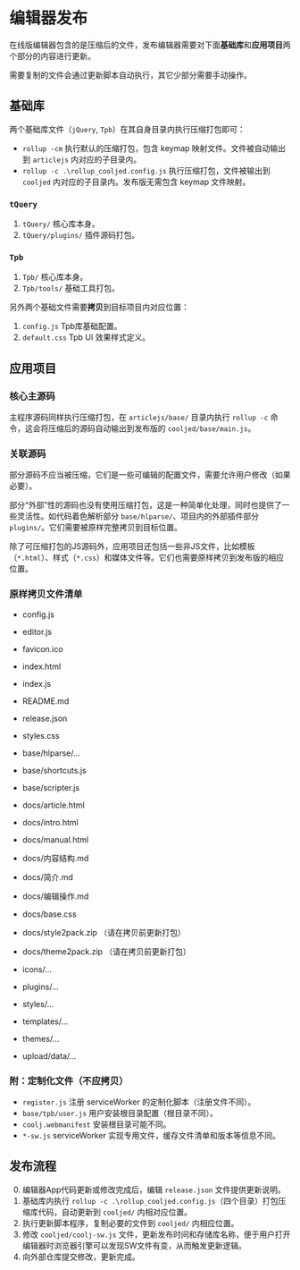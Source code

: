# 编辑器发布

在线版编辑器包含的是压缩后的文件，发布编辑器需要对下面**基础库**和**应用项目**两个部分的内容进行更新。

需要复制的文件会通过更新脚本自动执行，其它少部分需要手动操作。


## 基础库

两个基础库文件（`jQuery`, `Tpb`）在其自身目录内执行压缩打包即可：

- `rollup -cm` 执行默认的压缩打包，包含 keymap 映射文件。文件被自动输出到 `articlejs` 内对应的子目录内。
- `rollup -c .\rollup_cooljed.config.js` 执行压缩打包，文件被输出到 `cooljed` 内对应的子目录内。发布版无需包含 keymap 文件映射。


### `tQuery`

1. `tQuery/` 核心库本身。
2. `tQuery/plugins/` 插件源码打包。


### `Tpb`

1. `Tpb/` 核心库本身。
2. `Tpb/tools/` 基础工具打包。

另外两个基础文件需要**拷贝**到目标项目内对应位置：

1. `config.js` Tpb库基础配置。
2. `default.css` Tpb UI 效果样式定义。


## 应用项目

### 核心主源码

主程序源码同样执行压缩打包，在 `articlejs/base/` 目录内执行 `rollup -c` 命令，这会将压缩后的源码自动输出到发布版的 `cooljed/base/main.js`。


### 关联源码

部分源码不应当被压缩，它们是一些可编辑的配置文件，需要允许用户修改（如果必要）。

部分“外部”性的源码也没有使用压缩打包，这是一种简单化处理，同时也提供了一些灵活性。如代码着色解析部分 `base/hlparse/`、项目内的外部插件部分 `plugins/`。它们需要被原样完整拷贝到目标位置。

除了可压缩打包的JS源码外，应用项目还包括一些非JS文件，比如模板（`*.html`）、样式（`*.css`）和媒体文件等。它们也需要原样拷贝到发布版的相应位置。


### 原样拷贝文件清单

- config.js
- editor.js
- favicon.ico
- index.html
- index.js
- README.md
- release.json
- styles.css

- base/hlparse/...
- base/shortcuts.js
- base/scripter.js

- docs/article.html
- docs/intro.html
- docs/manual.html
- docs/内容结构.md
- docs/简介.md
- docs/编辑操作.md
- docs/base.css
- docs/style2pack.zip （请在拷贝前更新打包）
- docs/theme2pack.zip （请在拷贝前更新打包）

- icons/...
- plugins/...
- styles/...
- templates/...
- themes/...
- upload/data/...


### 附：定制化文件（不应拷贝）

- `register.js` 注册 serviceWorker 的定制化脚本（注册文件不同）。
- `base/tpb/user.js` 用户安装根目录配置（根目录不同）。
- `coolj.webmanifest` 安装根目录可能不同。
- `*-sw.js` serviceWorker 实现专用文件，缓存文件清单和版本等信息不同。



## 发布流程

0. 编辑器App代码更新或修改完成后，编辑 `release.json` 文件提供更新说明。
1. 基础库内执行 `rollup -c .\rollup_cooljed.config.js`（四个目录）打包压缩库代码，自动更新到 `cooljed/` 内相对应位置。
2. 执行更新脚本程序，复制必要的文件到 `cooljed/` 内相应位置。
3. 修改 `cooljed/coolj-sw.js` 文件，更新发布时间和存储库名称，便于用户打开编辑器时浏览器引擎可以发现SW文件有变，从而触发更新逻辑。
4. 向外部仓库提交修改，更新完成。
